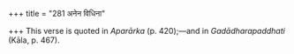 +++
title = "281 अनेन विधिना"

+++
This verse is quoted in *Aparārka* (p. 420);—and in *Gadādharapaddhati*
(Kāla, p. 467).
